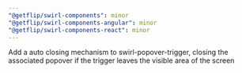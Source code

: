 ```yaml
---
"@getflip/swirl-components": minor
"@getflip/swirl-components-angular": minor
"@getflip/swirl-components-react": minor
---
```


Add a auto closing mechanism to swirl-popover-trigger, closing the associated
popover if the trigger leaves the visible area of the screen
